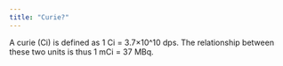 ```yaml
---
title: "Curie?"
---
```

A curie (Ci) is defined as 1 Ci = 3.7&#215;10^10 dps. The relationship between these two units is thus 1 mCi = 37 MBq.

